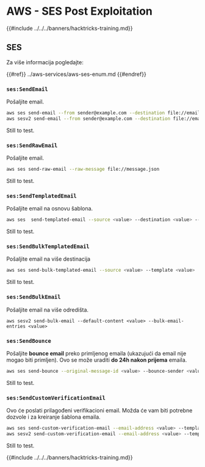 # AWS - SES Post Exploitation

{{#include ../../../banners/hacktricks-training.md}}

## SES

Za više informacija pogledajte:

{{#ref}}
../aws-services/aws-ses-enum.md
{{#endref}}

### `ses:SendEmail`

Pošaljite email.
```bash
aws ses send-email --from sender@example.com --destination file://emails.json --message file://message.json
aws sesv2 send-email --from sender@example.com --destination file://emails.json --message file://message.json
```
Still to test.

### `ses:SendRawEmail`

Pošaljite email.
```bash
aws ses send-raw-email --raw-message file://message.json
```
Still to test.

### `ses:SendTemplatedEmail`

Pošaljite email na osnovu šablona.
```bash
aws ses  send-templated-email --source <value> --destination <value> --template <value>
```
Still to test.

### `ses:SendBulkTemplatedEmail`

Pošaljite email na više destinacija
```bash
aws ses send-bulk-templated-email --source <value> --template <value>
```
Still to test.

### `ses:SendBulkEmail`

Pošaljite email na više odredišta.
```
aws sesv2 send-bulk-email --default-content <value> --bulk-email-entries <value>
```
### `ses:SendBounce`

Pošaljite **bounce email** preko primljenog emaila (ukazujući da email nije mogao biti primljen). Ovo se može uraditi **do 24h nakon prijema** emaila.
```bash
aws ses send-bounce --original-message-id <value> --bounce-sender <value> --bounced-recipient-info-list <value>
```
Still to test.

### `ses:SendCustomVerificationEmail`

Ovo će poslati prilagođeni verifikacioni email. Možda će vam biti potrebne dozvole i za kreiranje šablona emaila.
```bash
aws ses send-custom-verification-email --email-address <value> --template-name <value>
aws sesv2 send-custom-verification-email --email-address <value> --template-name <value>
```
Still to test.

{{#include ../../../banners/hacktricks-training.md}}
